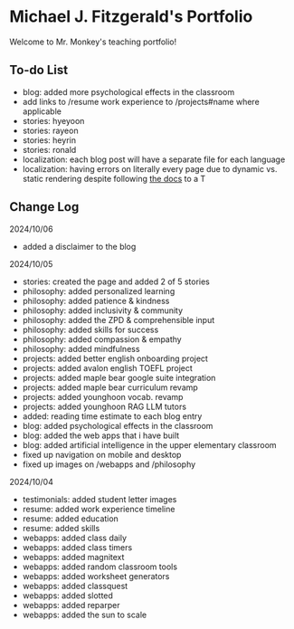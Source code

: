 # Michael J. Fitzgerald's Portfolio

Welcome to Mr. Monkey's teaching portfolio!

## To-do List

-   blog: added more psychological effects in the classroom
-   add links to /resume work experience to /projects#name where applicable
-   stories: hyeyoon
-   stories: rayeon
-   stories: heyrin
-   stories: ronald
-   localization: each blog post will have a separate file for each language
-   localization: having errors on literally every page due to dynamic vs. static rendering despite following [the docs](https://next-intl-docs.vercel.app/docs/getting-started/app-router/with-i18n-routing#static-rendering) to a T

## Change Log

2024/10/06

-   added a disclaimer to the blog

2024/10/05

-   stories: created the page and added 2 of 5 stories
-   philosophy: added personalized learning
-   philosophy: added patience & kindness
-   philosophy: added inclusivity & community
-   philosophy: added the ZPD & comprehensible input
-   philosophy: added skills for success
-   philosophy: added compassion & empathy
-   philosophy: added mindfulness
-   projects: added better english onboarding project
-   projects: added avalon english TOEFL project
-   projects: added maple bear google suite integration
-   projects: added maple bear curriculum revamp
-   projects: added younghoon vocab. revamp
-   projects: added younghoon RAG LLM tutors
-   added: reading time estimate to each blog entry
-   blog: added psychological effects in the classroom
-   blog: added the web apps that i have built
-   blog: added artificial intelligence in the upper elementary classroom
-   fixed up navigation on mobile and desktop
-   fixed up images on /webapps and /philosophy

2024/10/04

-   testimonials: added student letter images
-   resume: added work experience timeline
-   resume: added education
-   resume: added skills
-   webapps: added class daily
-   webapps: added class timers
-   webapps: added magnitext
-   webapps: added random classroom tools
-   webapps: added worksheet generators
-   webapps: added classquest
-   webapps: added slotted
-   webapps: added reparper
-   webapps: added the sun to scale
